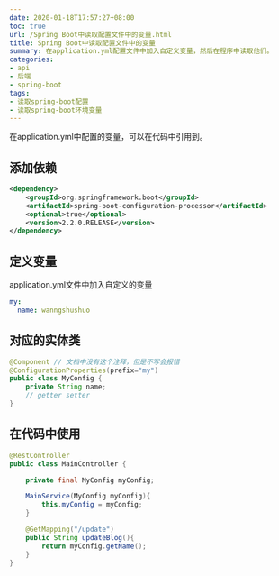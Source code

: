 ```yaml
---
date: 2020-01-18T17:57:27+08:00
toc: true
url: /Spring Boot中读取配置文件中的变量.html
title: Spring Boot中读取配置文件中的变量
summary: 在application.yml配置文件中加入自定义变量，然后在程序中读取他们。
categories:
- api
- 后端
- spring-boot
tags:
- 读取spring-boot配置
- 读取spring-boot环境变量
---
```


在application.yml中配置的变量，可以在代码中引用到。

## 添加依赖

```xml
<dependency>
    <groupId>org.springframework.boot</groupId>
    <artifactId>spring-boot-configuration-processor</artifactId>
    <optional>true</optional>
    <version>2.2.0.RELEASE</version>
</dependency>
```

## 定义变量

application.yml文件中加入自定义的变量

```yml
my:
  name: wanngshushuo
```

## 对应的实体类

```java
@Component // 文档中没有这个注释，但是不写会报错
@ConfigurationProperties(prefix="my")
public class MyConfig {
    private String name;
    // getter setter
}
```

## 在代码中使用

```java
@RestController
public class MainController {

    private final MyConfig myConfig;

    MainService(MyConfig myConfig){
        this.myConfig = myConfig;
    }

    @GetMapping("/update")
    public String updateBlog(){
        return myConfig.getName();
    }
}
```